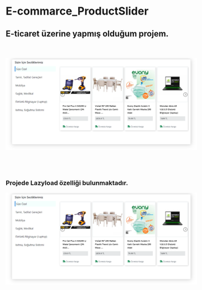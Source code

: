 # E-commarce_ProductSlider

## E-ticaret üzerine yapmış olduğum projem.
<br/><br>
![appView](https://github.com/mmyildirim/E-commarce_ProductSlider/blob/master/img/view1.png)<br/><br/>
<br/><br/>

### Projede Lazyload özelliği bulunmaktadır.<br/>
![appView](https://github.com/mmyildirim/E-commarce_ProductSlider/blob/master/img/view1.png)<br/><br/>
